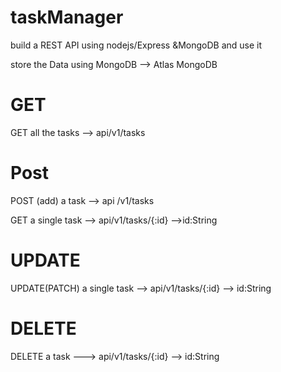 # taskManager
build a REST API using nodejs/Express &MongoDB and use it

store the Data using MongoDB --> Atlas MongoDB
# GET
GET all the tasks --> api/v1/tasks 

# Post
POST (add) a task --> api /v1/tasks

GET a single task --> api/v1/tasks/{:id}  -->id:String
# UPDATE 
UPDATE(PATCH) a single task --> api/v1/tasks/{:id}  --> id:String

# DELETE
DELETE a task ---> api/v1/tasks/{:id}  --> id:String
